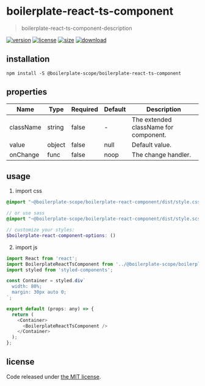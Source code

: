 # boilerplate-react-ts-component
> boilerplate-react-ts-component-description

[![version][version-image]][version-url]
[![license][license-image]][license-url]
[![size][size-image]][size-url]
[![download][download-image]][download-url]

## installation
```shell
npm install -S @boilerplate-scope/boilerplate-react-ts-component
```

## properties
| Name      | Type   | Required | Default | Description                           |
| --------- | ------ | -------- | ------- | ------------------------------------- |
| className | string | false    | -       | The extended className for component. |
| value     | object | false    | null    | Default value.                        |
| onChange  | func   | false    | noop    | The change handler.                   |


## usage
1. import css
  ```scss
  @import "~@boilerplate-scope/boilerplate-react-component/dist/style.css";

  // or use sass
  @import "~@boilerplate-scope/boilerplate-react-component/dist/style.scss";

  // customize your styles:
  $boilerplate-react-component-options: ()
  ```
2. import js
  ```js
  import React from 'react';
  import BoilerplateReactTsComponent from '../@boilerplate-scope/boilerplate-react-component';
  import styled from 'styled-components';

  const Container = styled.div`
    width: 80%;
    margin: 30px auto 0;
  `;

  export default (props: any) => {
    return (
      <Container>
        <BoilerplateReactTsComponent />
      </Container>
    );
  };

  ```

## license
Code released under [the MIT license](https://github.com/afeiship/boilerplate-react-ts-component/blob/master/LICENSE.txt).

[version-image]: https://img.shields.io/npm/v/@boilerplate-scope/boilerplate-react-ts-component
[version-url]: https://npmjs.org/package/@boilerplate-scope/boilerplate-react-ts-component

[license-image]: https://img.shields.io/npm/l/@boilerplate-scope/boilerplate-react-ts-component
[license-url]: https://github.com/afeiship/boilerplate-react-ts-component/blob/master/LICENSE.txt

[size-image]: https://img.shields.io/bundlephobia/minzip/@boilerplate-scope/boilerplate-react-ts-component
[size-url]: https://github.com/afeiship/boilerplate-react-ts-component/blob/master/dist/boilerplate-react-ts-component.min.js

[download-image]: https://img.shields.io/npm/dm/@boilerplate-scope/boilerplate-react-ts-component
[download-url]: https://www.npmjs.com/package/@boilerplate-scope/boilerplate-react-ts-component
